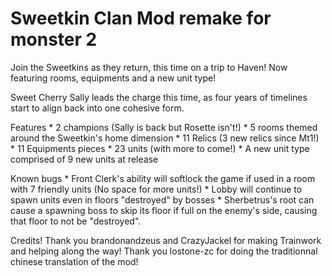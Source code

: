 # Sweetkin Clan Mod remake for monster 2

Join the Sweetkins as they return, this time on a trip to Haven! Now featuring rooms, equipments and a new unit type!

Sweet Cherry Sally leads the charge this time, as four years of timelines start to align back into one cohesive form.

Features 
    * 2 champions (Sally is back but Rosette isn't!)
    * 5 rooms themed around the Sweetkin's home dimension
    * 11 Relics (3 new relics since Mt1!)
    * 11 Equipments pieces
    * 23 units (with more to come!)
    * A new unit type comprised of 9 new units at release

Known bugs
    * Front Clerk's ability will softlock the game if used in a room with 7 friendly units (No space for more units!)
    * Lobby will continue to spawn units even in floors "destroyed" by bosses
    * Sherbetrus's root can cause a spawning boss to skip its floor if full on the enemy's side, causing that floor to not be "destroyed".

Credits!
Thank you brandonandzeus and CrazyJackel for making Trainwork and helping along the way!
Thank you lostone-zc for doing the traditionnal chinese translation of the mod! 
